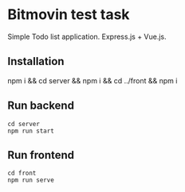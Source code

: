 # Bitmovin test task

Simple Todo list application. Express.js + Vue.js.

## Installation
npm i && cd server && npm i && cd ../front && npm i

## Run backend 
```
cd server
npm run start

```

## Run frontend 
```
cd front
npm run serve

```

